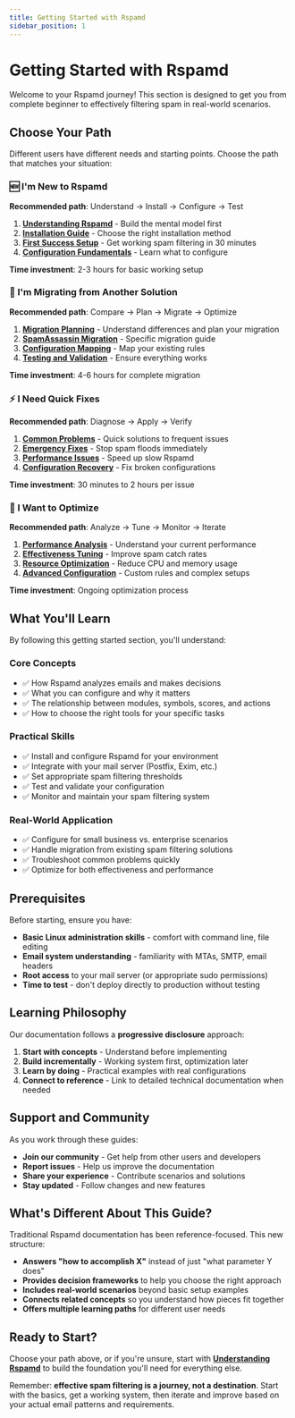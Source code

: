 ```yaml
---
title: Getting Started with Rspamd
sidebar_position: 1
---
```


# Getting Started with Rspamd

Welcome to your Rspamd journey! This section is designed to get you from complete beginner to effectively filtering spam in real-world scenarios.

## Choose Your Path

Different users have different needs and starting points. Choose the path that matches your situation:

### 🆕 I'm New to Rspamd
**Recommended path**: Understand → Install → Configure → Test

1. **[Understanding Rspamd](understanding-rspamd)** - Build the mental model first
2. **[Installation Guide](installation)** - Choose the right installation method  
3. **[First Success Setup](first-setup)** - Get working spam filtering in 30 minutes
4. **[Configuration Fundamentals](/guides/configuration/fundamentals)** - Learn what to configure

**Time investment**: 2-3 hours for basic working setup

### 🔄 I'm Migrating from Another Solution
**Recommended path**: Compare → Plan → Migrate → Optimize

1. **[Migration Planning](migration-planning)** - Understand differences and plan your migration
2. **[SpamAssassin Migration](/tutorials/migrate_sa)** - Specific migration guide
3. **[Configuration Mapping](configuration-mapping)** - Map your existing rules
4. **[Testing and Validation](testing-migration)** - Ensure everything works

**Time investment**: 4-6 hours for complete migration

### ⚡ I Need Quick Fixes
**Recommended path**: Diagnose → Apply → Verify

1. **[Common Problems](/troubleshooting/common-problems)** - Quick solutions to frequent issues
2. **[Emergency Fixes](/troubleshooting/emergency-fixes)** - Stop spam floods immediately  
3. **[Performance Issues](/troubleshooting/performance)** - Speed up slow Rspamd
4. **[Configuration Recovery](/troubleshooting/recovery)** - Fix broken configurations

**Time investment**: 30 minutes to 2 hours per issue

### 🚀 I Want to Optimize
**Recommended path**: Analyze → Tune → Monitor → Iterate

1. **[Performance Analysis](/optimization/analysis)** - Understand your current performance
2. **[Effectiveness Tuning](/optimization/effectiveness)** - Improve spam catch rates
3. **[Resource Optimization](/optimization/resources)** - Reduce CPU and memory usage
4. **[Advanced Configuration](/optimization/advanced)** - Custom rules and complex setups

**Time investment**: Ongoing optimization process

## What You'll Learn

By following this getting started section, you'll understand:

### Core Concepts
- ✅ How Rspamd analyzes emails and makes decisions
- ✅ What you can configure and why it matters
- ✅ The relationship between modules, symbols, scores, and actions
- ✅ How to choose the right tools for your specific tasks

### Practical Skills  
- ✅ Install and configure Rspamd for your environment
- ✅ Integrate with your mail server (Postfix, Exim, etc.)
- ✅ Set appropriate spam filtering thresholds
- ✅ Test and validate your configuration
- ✅ Monitor and maintain your spam filtering system

### Real-World Application
- ✅ Configure for small business vs. enterprise scenarios
- ✅ Handle migration from existing spam filtering solutions
- ✅ Troubleshoot common problems quickly
- ✅ Optimize for both effectiveness and performance

## Prerequisites

Before starting, ensure you have:

- **Basic Linux administration skills** - comfort with command line, file editing
- **Email system understanding** - familiarity with MTAs, SMTP, email headers
- **Root access** to your mail server (or appropriate sudo permissions)
- **Time to test** - don't deploy directly to production without testing

## Learning Philosophy

Our documentation follows a **progressive disclosure** approach:

1. **Start with concepts** - Understand before implementing
2. **Build incrementally** - Working system first, optimization later
3. **Learn by doing** - Practical examples with real configurations
4. **Connect to reference** - Link to detailed technical documentation when needed

## Support and Community

As you work through these guides:

- **Join our community** - Get help from other users and developers
- **Report issues** - Help us improve the documentation
- **Share your experience** - Contribute scenarios and solutions
- **Stay updated** - Follow changes and new features

## What's Different About This Guide?

Traditional Rspamd documentation has been reference-focused. This new structure:

- **Answers "how to accomplish X"** instead of just "what parameter Y does"
- **Provides decision frameworks** to help you choose the right approach
- **Includes real-world scenarios** beyond basic setup examples
- **Connects related concepts** so you understand how pieces fit together
- **Offers multiple learning paths** for different user needs

## Ready to Start?

Choose your path above, or if you're unsure, start with **[Understanding Rspamd](understanding-rspamd)** to build the foundation you'll need for everything else.

Remember: **effective spam filtering is a journey, not a destination**. Start with the basics, get a working system, then iterate and improve based on your actual email patterns and requirements.